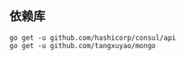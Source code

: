 依赖库
------
```commandline
go get -u github.com/hashicorp/consul/api
go get -u github.com/tangxuyao/mongo 
```

